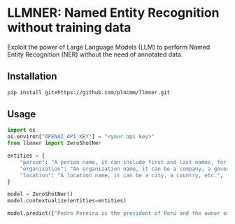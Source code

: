 # LLMNER: Named Entity Recognition without training data

Exploit the power of Large Language Models (LLM) to perform Named Entity Recognition (NER) without the need of annotated data.

## Installation

```bash
pip install git+https://github.com/plncmm/llmner.git
```

## Usage

```python
import os
os.environ["OPENAI_API_KEY"] = "<your api key>"
from llmner import ZeroShotNer

entities = {
    "person": "A person name, it can include first and last names, for example: John Kennedy and Bill Gates",
    "organization": "An organization name, it can be a company, a government agency, etc.",
    "location": "A location name, it can be a city, a country, etc.",
}

model = ZeroShotNer()
model.contextualize(entities=entities)

model.predict(["Pedro Pereira is the president of Perú and the owner of Walmart."])
```


